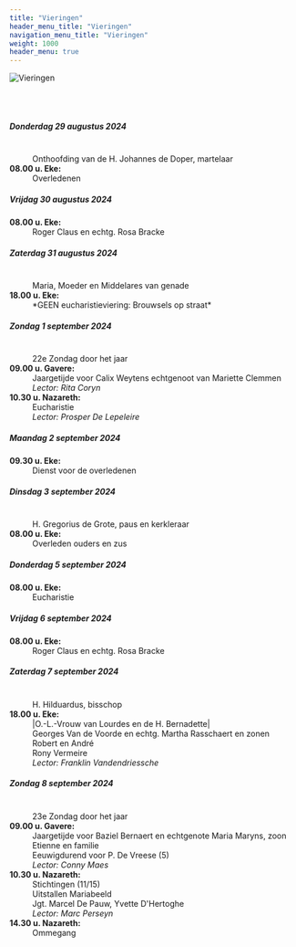 ```yaml
---
title: "Vieringen"
header_menu_title: "Vieringen"
navigation_menu_title: "Vieringen"
weight: 1000
header_menu: true
---
```


![Vieringen](images/liturgische-vieringen.jpg)

<br>
<br>

##### Donderdag 29 augustus 2024  
<dl><dt>&nbsp;</dt><dd>Onthoofding van de H. Johannes de Doper, martelaar<br></dd><dt><b>08.00 u. Eke:</b></dt><dd>Overledenen</dd>
</dl>

##### Vrijdag 30 augustus 2024  
<dl><dt><b>08.00 u. Eke:</b></dt><dd>Roger Claus en echtg. Rosa Bracke</dd>
</dl>

##### Zaterdag 31 augustus 2024  
<dl><dt>&nbsp;</dt><dd>Maria, Moeder en Middelares van genade<br></dd><dt><b>18.00 u. Eke:</b></dt><dd>*GEEN eucharistieviering: Brouwsels op straat*</dd>
</dl>

##### Zondag 1 september 2024  
<dl><dt>&nbsp;</dt><dd>22e Zondag door het jaar<br></dd><dt><b>09.00 u. Gavere:</b></dt><dd>Jaargetijde voor Calix Weytens echtgenoot van Mariette Clemmen<br><i>Lector: Rita Coryn</i></dd>
<dt><b>10.30 u. Nazareth:</b></dt><dd>Eucharistie<br><i>Lector: Prosper De Lepeleire</i></dd>
</dl>

##### Maandag 2 september 2024  
<dl><dt><b>09.30 u. Eke:</b></dt><dd>Dienst voor de overledenen</dd>
</dl>

##### Dinsdag 3 september 2024  
<dl><dt>&nbsp;</dt><dd>H. Gregorius de Grote, paus en kerkleraar<br></dd><dt><b>08.00 u. Eke:</b></dt><dd>Overleden ouders en zus</dd>
</dl>

##### Donderdag 5 september 2024  
<dl><dt><b>08.00 u. Eke:</b></dt><dd>Eucharistie</dd>
</dl>

##### Vrijdag 6 september 2024  
<dl><dt><b>08.00 u. Eke:</b></dt><dd>Roger Claus en echtg. Rosa Bracke</dd>
</dl>

##### Zaterdag 7 september 2024  
<dl><dt>&nbsp;</dt><dd>H. Hilduardus, bisschop<br></dd><dt><b>18.00 u. Eke:</b></dt><dd>|O.-L.-Vrouw van Lourdes en de H. Bernadette|<br>Georges Van de Voorde en echtg. Martha Rasschaert en zonen Robert en André<br>Rony Vermeire<br><i>Lector: Franklin Vandendriessche</i></dd>
</dl>

##### Zondag 8 september 2024  
<dl><dt>&nbsp;</dt><dd>23e Zondag door het jaar<br></dd><dt><b>09.00 u. Gavere:</b></dt><dd>Jaargetijde voor Baziel Bernaert en echtgenote Maria Maryns, zoon Etienne en familie<br>Eeuwigdurend voor P. De Vreese (5)<br><i>Lector: Conny Maes</i></dd>
<dt><b>10.30 u. Nazareth:</b></dt><dd>Stichtingen (11/15)<br>Uitstallen Mariabeeld<br>Jgt. Marcel De Pauw, Yvette D'Hertoghe<br><i>Lector: Marc Perseyn</i></dd>
<dt><b>14.30 u. Nazareth:</b></dt><dd>Ommegang</dd>
</dl>
<br>
<br>
<br>


